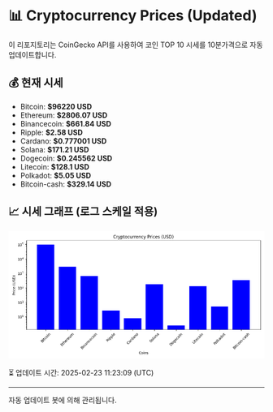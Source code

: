 
# 📊 Cryptocurrency Prices (Updated)

이 리포지토리는 CoinGecko API를 사용하여 코인 TOP 10 시세를 10분가격으로 자동 업데이트합니다.

## 💰 현재 시세
- Bitcoin: **$96220 USD**
- Ethereum: **$2806.07 USD**
- Binancecoin: **$661.84 USD**
- Ripple: **$2.58 USD**
- Cardano: **$0.777001 USD**
- Solana: **$171.21 USD**
- Dogecoin: **$0.245562 USD**
- Litecoin: **$128.1 USD**
- Polkadot: **$5.05 USD**
- Bitcoin-cash: **$329.14 USD**

## 📈 시세 그래프 (로그 스케일 적용)
![Crypto Prices](crypto_prices.png)

⏳ 업데이트 시간: 2025-02-23 11:23:09 (UTC)

---
자동 업데이트 봇에 의해 관리됩니다.
